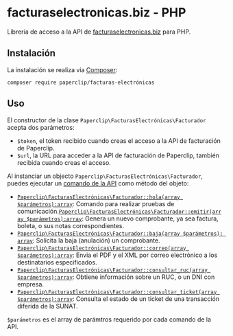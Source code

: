 # facturaselectronicas.biz - PHP

Librería de acceso a la API de [facturaselectronicas.biz](https://facturaselectronicas.biz/) para PHP.

## Instalación

La instalación se realiza via [Composer](https://packagist.org/packages/paperclip/facturas-electronicas):

```
composer require paperclip/facturas-electrónicas
```

## Uso

El constructor de la clase `Paperclip\FacturasElectrónicas\Facturador` acepta dos parámetros:

* `$token`, el token recibido cuando creas el acceso a la API de facturación de Paperclip.
* `$url`, la URL para acceder a la API de facturación de Paperclip, también recibida cuando creas el acceso.

Al instanciar un objecto `Paperclip\FacturasElectrónicas\Facturador`, puedes ejecutar un [comando de la API](https://docs.paperclip.com.pe/api-facturación/#comandos ) como método del objeto:

* [`Paperclip\FacturasElectrónicas\Facturador::hola(array $parámetros):array`](https://docs.paperclip.com.pe/api-facturación/comando-hola/): Comando para realizar pruebas de comunicación.[`Paperclip\FacturasElectrónicas\Facturador::emitir(array $parámetros):array`](https://docs.paperclip.com.pe/api-facturación/comando-emitir/): Genera un nuevo comprobante, ya sea factura, boleta, o sus notas correspondientes.  
* [`Paperclip\FacturasElectrónicas\Facturador::baja(array $parámetros): array`](https://docs.paperclip.com.pe/api-facturación/comando-baja/): Solicita la baja (anulación) un comprobante.
* [`Paperclip\FacturasElectrónicas\Facturador::correo(array $parámetros):array`](https://docs.paperclip.com.pe/api-facturación/comando-correo/):  Envia el PDF y el XML por correo electrónico a los destinatarios especificados.
* [`Paperclip\FacturasElectrónicas\Facturador::consultar_ruc(array $parámetros):array`](https://docs.paperclip.com.pe/api-facturación/comando-consultarruc/):  Obtiene información sobre un RUC, o un DNI con empresa.
* [`Paperclip\FacturasElectrónicas\Facturador::consultar_ticket(array $parámetros):array`](https://docs.paperclip.com.pe/api-facturación/comando-consultarticket/):  Consulta el estado de un ticket de una transacción diferida de la SUNAT.

`$parámetros` es el array de parámtros requerido por cada comando de la API.
